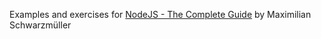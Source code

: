 Examples and exercises for 
[NodeJS - The Complete Guide](https://www.udemy.com/course/nodejs-the-complete-guide/)
by Maximilian Schwarzmüller

